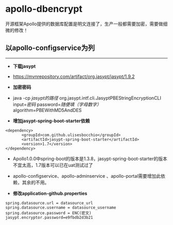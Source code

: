 # apollo-dbencrypt
开源框架Apollo提供的数据库配置是明文连接了，生产一般都需要加密，需要做细微的修改！

## 以apollo-configservice为列
---
* **下载jasypt**
 * https://mvnrepository.com/artifact/org.jasypt/jasypt/1.9.2

* **加密密码**
 * java -cp *jasypt的路径* org.jasypt.intf.cli.JasyptPBEStringEncryptionCLI input=*密码* password=*随便填（字母数字）* algorithm=PBEWithMD5AndDES  
 
* **增加jasypt-spring-boot-starter依赖**
 ```
 <dependency>
		<groupId>com.github.ulisesbocchio</groupId>
		<artifactId>jasypt-spring-boot-starter</artifactId>
		<version>1.7</version>
 </dependency>
 ```
 * Apollo1.0.0中spring-boot的版本是1.3.8，jasypt-spring-boot-starter的版本不宜太高，1.7版本可以已在uat测试过了
 * apollo-configservice、apollo-adminservice 、apollo-portal需要增加此依赖，其余的不用。

* **修改application-github.properties**
 ```
spring.datasource.url = datasource_url
spring.datasource.username = datasource_username
spring.datasource.password = ENC(密文)
jasypt.encryptor.password=e9fbdb2d3b21
 ```
